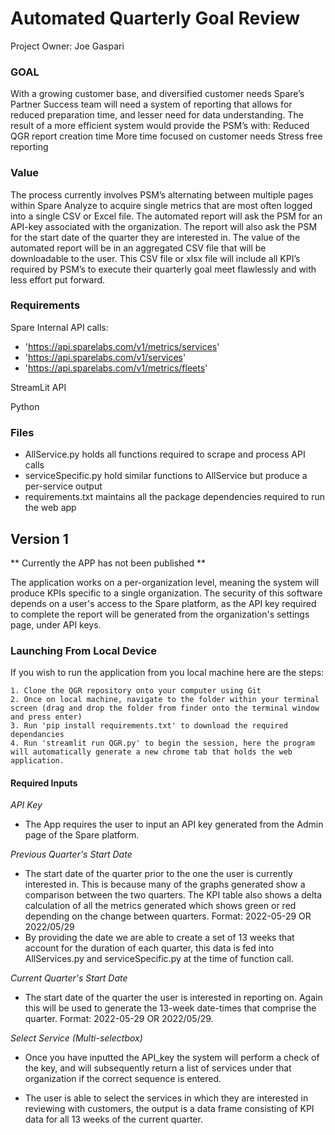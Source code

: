 # Automated Quarterly Goal Review
Project Owner: Joe Gaspari 

### GOAL
 With a growing customer base, and diversified customer needs Spare’s Partner Success team will need a system of reporting that allows for reduced preparation time, and lesser need for data understanding. The result of a more efficient system would provide the PSM’s with:
Reduced QGR report creation time
More time focused on customer needs
Stress free reporting

### Value 
The process currently involves PSM’s alternating between multiple pages within Spare Analyze to acquire single metrics that are most often logged into a single CSV or Excel file. The automated report will ask the PSM for an API-key associated with the organization. The report will also ask the PSM for the start date of the quarter they are interested in. The value of the automated report will be in an aggregated CSV file that will be downloadable to the user. This CSV file or xlsx file will include all KPI’s required by PSM’s to execute their quarterly goal meet flawlessly and with less effort put forward. 


### Requirements

Spare Internal API calls: 

- 'https://api.sparelabs.com/v1/metrics/services'
- 'https://api.sparelabs.com/v1/services'
- 'https://api.sparelabs.com/v1/metrics/fleets'

StreamLit API

Python

### Files

- AllService.py holds all functions required to scrape and process API calls
- serviceSpecific.py hold similar functions to AllService but produce a per-service output
- requirements.txt maintains all the package dependencies required to run the web app

## Version 1

** Currently the APP has not been published **

The application works on a per-organization level, meaning the system will produce KPIs specific to a single organization. The security of this software depends on a user's access to the Spare platform, as the API key required to complete the report will be generated from the organization's settings page, under API keys. 

### Launching From Local Device

If you wish to run the application from you local machine here are the steps:

    1. Clone the QGR repository onto your computer using Git
    2. Once on local machine, navigate to the folder within your terminal screen (drag and drop the folder from finder onto the terminal window and press enter)
    3. Run 'pip install requirements.txt' to download the required dependancies
    4. Run 'streamlit run QGR.py' to begin the session, here the program will automatically generate a new chrome tab that holds the web application.
#### Required Inputs

*API Key* 
- The App requires the user to input an API key generated from the Admin page of the Spare platform. 

*Previous Quarter's Start Date*

- The start date of the quarter prior to the one the user is currently interested in. This is because many of the graphs generated show a comparison between the two quarters. The KPI table also shows a delta calculation of all the metrics generated which shows green or red depending on the change between quarters. Format: 2022-05-29 OR 2022/05/29
- By providing the date we are able to create a set of 13 weeks that account for the duration of each quarter, this data is fed into AllServices.py and serviceSpecific.py at the time of function call.

*Current Quarter's Start Date*

- The start date of the quarter the user is interested in reporting on. Again this will be used to generate the 13-week date-times that comprise the quarter. Format: 2022-05-29 OR 2022/05/29.

*Select Service (Multi-selectbox)*

- Once you have inputted the API_key the system will perform a check of the key, and will subsequently return a list of services under that organization if the correct sequence is entered. 

- The user is able to select the services in which they are interested in reviewing with customers, the output is a data frame consisting of KPI data for all 13 weeks of the current quarter.

